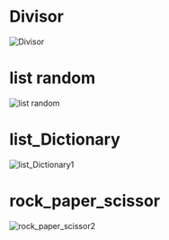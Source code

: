 # Divisor
![Divisor](https://github.com/AliarshiaAbdolahi/python-class/assets/137824806/8bd8f7a8-7ae1-4bb3-92d7-0277a4ea0fb3)
# list random
![list random](https://github.com/AliarshiaAbdolahi/python-class/assets/137824806/2d0192c4-f2dc-48ed-842f-1a2ac37acf5f)
# list_Dictionary
![list_Dictionary1](https://github.com/AliarshiaAbdolahi/python-class/assets/137824806/fd4cd780-feeb-497e-aa83-0f04ed29372e)
# rock_paper_scissor
![rock_paper_scissor2](https://github.com/AliarshiaAbdolahi/python-class/assets/137824806/73aa787d-2f61-4c94-a0a4-fbacee9f64b9)
